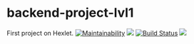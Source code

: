 # backend-project-lvl1
First project on Hexlet.
[![Maintainability](https://api.codeclimate.com/v1/badges/a99a88d28ad37a79dbf6/maintainability)](https://codeclimate.com/github/codeclimate/codeclimate/maintainability)
<a href="https://codeclimate.com/github/codeclimate/codeclimate/test_coverage"><img src="https://api.codeclimate.com/v1/badges/a99a88d28ad37a79dbf6/test_coverage" /></a>
[![Build Status](https://travis-ci.org/mom4uk/backend-project-lvl1.svg?branch=master)](https://travis-ci.org/mom4uk/backend-project-lvl1)
<a href="https://asciinema.org/a/i6cY9UShKDFarkEpLlJjO6OQq" target="_blank"><img src="https://asciinema.org/a/i6cY9UShKDFarkEpLlJjO6OQq.svg" /></a>
